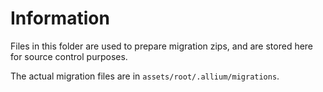 # Information

Files in this folder are used to prepare migration zips, and are stored here for source control purposes.

The actual migration files are in `assets/root/.allium/migrations`.
